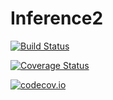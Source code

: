 # Inference2

[![Build Status](https://travis-ci.org/Keno/Inference2.jl.svg?branch=master)](https://travis-ci.org/Keno/Inference2.jl)

[![Coverage Status](https://coveralls.io/repos/Keno/Inference2.jl/badge.svg?branch=master&service=github)](https://coveralls.io/github/Keno/Inference2.jl?branch=master)

[![codecov.io](http://codecov.io/github/Keno/Inference2.jl/coverage.svg?branch=master)](http://codecov.io/github/Keno/Inference2.jl?branch=master)
